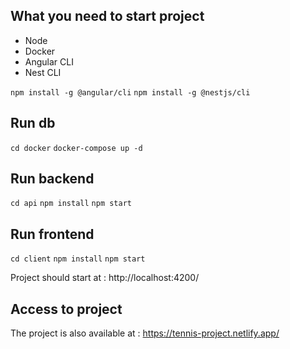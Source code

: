 ## What you need to start project

* Node
* Docker
* Angular CLI
* Nest CLI

`npm install -g @angular/cli`
`npm install -g @nestjs/cli`


## Run db

`cd docker`
`docker-compose up -d`

## Run backend

`cd api`
`npm install`
`npm start`

## Run frontend

`cd client`
`npm install`
`npm start`

Project should start at : http://localhost:4200/

## Access to project

The project is also available at : https://tennis-project.netlify.app/
